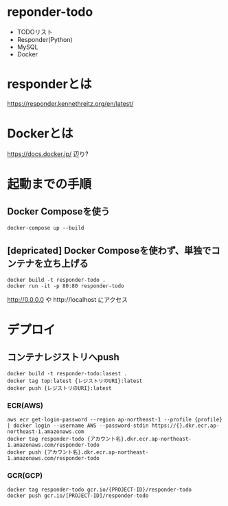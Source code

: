 
# reponder-todo

 - TODOリスト
 - Responder(Python)
 - MySQL
 - Docker

# responderとは

https://responder.kennethreitz.org/en/latest/

# Dockerとは

https://docs.docker.jp/ 辺り?

# 起動までの手順

## Docker Composeを使う
```
docker-compose up --build
```

## [depricated] Docker Composeを使わず、単独でコンテナを立ち上げる

```
docker build -t responder-todo .
docker run -it -p 80:80 responder-todo
```

http://0.0.0.0 や http://localhost にアクセス

# デプロイ

## コンテナレジストリへpush
```
docker build -t responder-todo:lasest .
docker tag top:latest {レジストリのURI}:latest
docker push {レジストリのURI}:latest
```

### ECR(AWS)
```
aws ecr get-login-password --region ap-northeast-1 --profile {profile} | docker login --username AWS --password-stdin https://{}.dkr.ecr.ap-northeast-1.amazonaws.com
docker tag responder-todo {アカウント名}.dkr.ecr.ap-northeast-1.amazonaws.com/responder-todo
docker push {アカウント名}.dkr.ecr.ap-northeast-1.amazonaws.com/responder-todo
```

### GCR(GCP)
```
docker tag responder-todo gcr.io/{PROJECT-ID}/responder-todo
docker push gcr.io/[PROJECT-ID]/responder-todo
```
